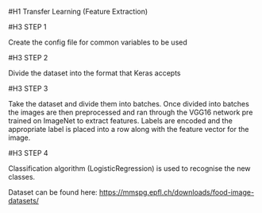 #H1 Transfer Learning (Feature Extraction)

#H3 STEP 1

Create the config file for common variables to be used

#H3 STEP 2

Divide the dataset into the format that Keras accepts

#H3 STEP 3

Take the dataset and divide them into batches. Once divided into batches the images are then preprocessed and ran through the VGG16 network pre trained on ImageNet to extract features. Labels are encoded and the appropriate label is placed into a row along with the feature vector for the image.

#H3 STEP 4

Classification algorithm (LogisticRegression) is used to recognise the new classes.


Dataset can be found here: https://mmspg.epfl.ch/downloads/food-image-datasets/
